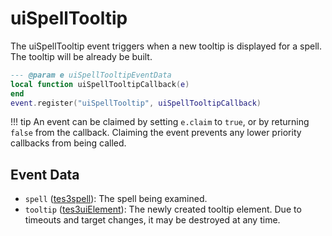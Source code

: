 # uiSpellTooltip

The uiSpellTooltip event triggers when a new tooltip is displayed for a spell. The tooltip will be already be built.

```lua
--- @param e uiSpellTooltipEventData
local function uiSpellTooltipCallback(e)
end
event.register("uiSpellTooltip", uiSpellTooltipCallback)
```

!!! tip
	An event can be claimed by setting `e.claim` to `true`, or by returning `false` from the callback. Claiming the event prevents any lower priority callbacks from being called.

## Event Data

* `spell` ([tes3spell](../../types/tes3spell)): The spell being examined.
* `tooltip` ([tes3uiElement](../../types/tes3uiElement)): The newly created tooltip element. Due to timeouts and target changes, it may be destroyed at any time.

